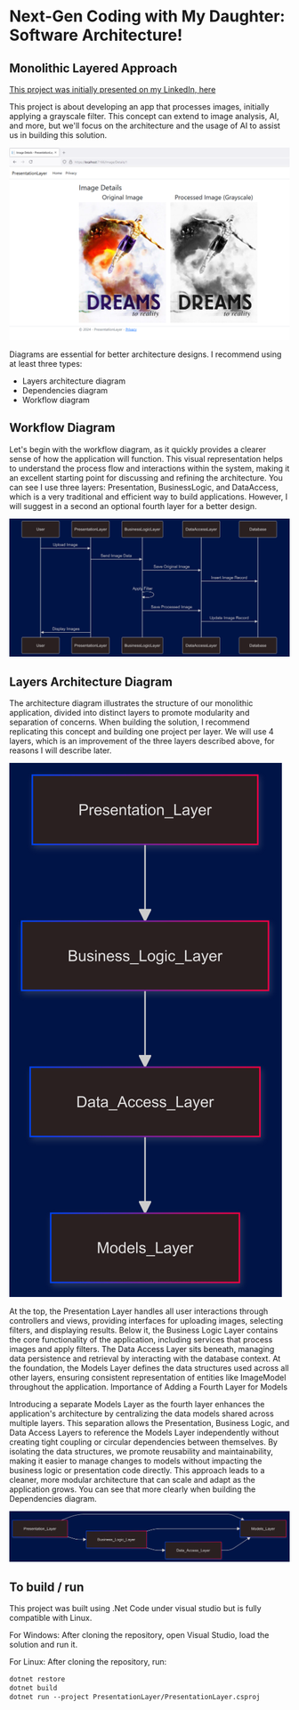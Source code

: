 # Next-Gen Coding with My Daughter: Software Architecture!
## Monolithic Layered Approach

[This project was initially presented on my LinkedIn, here](https://www.linkedin.com/feed/update/urn:li:activity:7245090008817176576/)

This project is about developing an app that processes images, initially applying a grayscale filter. This concept can extend to image analysis, AI, and more, but we'll focus on the architecture and the usage of AI to assist us in building this solution.

![Dreams to Reality, image converted to grayscale](https://github.com/wwwingmangit/ImageProcessingApp-Layered/raw/main/ImagesForREADME/dtr_layer_project.png)

Diagrams are essential for better architecture designs. I recommend using at least three types:
- Layers architecture diagram
- Dependencies diagram
- Workflow diagram

## Workflow Diagram

Let's begin with the workflow diagram, as it quickly provides a clearer sense of how the application will function. This visual representation helps to understand the process flow and interactions within the system, making it an excellent starting point for discussing and refining the architecture. You can see I use three layers: Presentation, BusinessLogic, and DataAccess, which is a very traditional and efficient way to build applications. However, I will suggest in a second an optional fourth layer for a better design.

![Workflow](https://github.com/wwwingmangit/ImageProcessingApp-Layered/raw/main/ImagesForREADME/WorkflowMonoLayer.png)

## Layers Architecture Diagram

The architecture diagram illustrates the structure of our monolithic application, divided into distinct layers to promote modularity and separation of concerns. When building the solution, I recommend replicating this concept and building one project per layer. We will use 4 layers, which is an improvement of the three layers described above, for reasons I will describe later.

![Architecture](https://github.com/wwwingmangit/ImageProcessingApp-Layered/raw/main/ImagesForREADME/ArchitectureMonoLayer.png)

At the top, the Presentation Layer handles all user interactions through controllers and views, providing interfaces for uploading images, selecting filters, and displaying results. Below it, the Business Logic Layer contains the core functionality of the application, including services that process images and apply filters. The Data Access Layer sits beneath, managing data persistence and retrieval by interacting with the database context. At the foundation, the Models Layer defines the data structures used across all other layers, ensuring consistent representation of entities like ImageModel throughout the application.
Importance of Adding a Fourth Layer for Models

Introducing a separate Models Layer as the fourth layer enhances the application's architecture by centralizing the data models shared across multiple layers. This separation allows the Presentation, Business Logic, and Data Access Layers to reference the Models Layer independently without creating tight coupling or circular dependencies between themselves. By isolating the data structures, we promote reusability and maintainability, making it easier to manage changes to models without impacting the business logic or presentation code directly. This approach leads to a cleaner, more modular architecture that can scale and adapt as the application grows. You can see that more clearly when building the Dependencies diagram.

![Dependency](https://github.com/wwwingmangit/ImageProcessingApp-Layered/raw/main/ImagesForREADME/DependencyMonoLayer.png)

## To build / run
This project was built using .Net Code under visual studio but is fully compatible with Linux.

For Windows: After cloning the repository, open Visual Studio, load the solution and run it.

For Linux: After cloning the repository, run:
```
dotnet restore
dotnet build
dotnet run --project PresentationLayer/PresentationLayer.csproj
```
